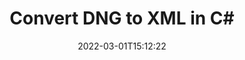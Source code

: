 ---
############################# Static ############################
layout: "auto-gen-conversion"
date: 2022-03-01T15:12:22
draft: false
otherformats: bmp dcm emf emz gif ico jp2 jpeg jpg png pps ppsx ppt pptx psb psd svg svgz tga tif tiff webp wmf wmz
breadcrumb: DNG to XML in C#

############################# Head ############################
head_title: "DNG to XML Converter in C#"
head_description: "Convert DNG to XML in .NET using a few lines of code. Use the GroupDocs Document Conversion API to convert over 160 file formats."

############################# Header ############################
title: "Convert DNG to XML in C#"
description: "DNG to XML conversion with a few lines of .NET code"
bg_image: "https://cms.admin.containerize.com/templates/aspose/App_Themes/V3/images/bg/header1.png"
bg_overlay: false
button:
    enable: true

############################# SubMenu ############################
submenu:
    enable: true

    left:
        img_alt: "GroupDocs.Conversion for .NET"
        image: "https://cms.admin.containerize.com/templates/groupdocs/images/product-logos/90x90-noborder/groupdocs-conversion-net.png"
        product: "GroupDocs.Conversion"
        platform: ".NET"



############################# About ############################
about:
    enable: true
    title: "About GroupDocs.Conversion for .NET API"
    content: |
        [GroupDocs.Conversion for .NET](https://products.groupdocs.com/conversion/net/) can be used to convert Microsoft Word, Excel, PowerPoint, PDF, Visio and other formats. GroupDocs.Conversion is a standalone API that is suitable for back-end and internal systems where high performance is required. It does not depend on any software such as Microsoft or Open Office.
    

overview:
    enable: true
    content: |
        Convert your DNG files to XML in .NET easily. You can use just a couple of C# code lines in any platform of your choice like - Windows, Linux, macOS.
        You can try DNG to XML conversion for free and evaluate conversion results quality.  Along with simple file conversion scenarios you can try more advanced options for loading source DNG file and for saving output XML result. 
        
        For example, for the source DNG file you may use the following load options:

        * auto-detect file format;
        * specify password for protected files (if file format supports it);
        * replace missing fonts to preserve document appearance.
        
        There are also advanced convert options for the XML file:

        * convert specific document page or page range;
        * add a watermark to the converted XML file and many more.

        Once conversion is completed you can save your XML file to the local file path or any third-party storage like FTP, Amazon S3, Google Drive, Dropbox etc. Please note - to convert DNG to XML there is no need for any additional software installed - like MS Office, Open Office, Adobe Acrobat Reader etc.


############################# Steps ############################
steps:
    enable: true
    title_left: "Steps to convert DNG to XML in C#"
    content_left: |
        [GroupDocs.Conversion for .NET](https://products.groupdocs.com/conversion/net/) makes it easy for developers to convert a DNG file to XML with a few lines of code.
        
        * Create an instance of the Converter class and provide the file DNG with the full path
        * Create and set ConvertOptions for XML type.
        * Call the Converter.Convert method and pass the full path and format (XML) as a parameter

    title_right: "System Requirements"
    content_right: |
        Basic conversion with GroupDocs.Conversion for .NET can be done in just a few simple steps. Our APIs are supported on all major platforms and operating systems. Before executing the code below, make sure you have the following prerequisites installed on your system.

        * Operating systems: Microsoft Windows, Linux, MacOS
        * Development environments: Microsoft Visual Studio, Xamarin, MonoDevelop
        * Frameworks: .NET Framework, .NET Standard, .NET Core, Mono
        * Get the latest GroupDocs.Conversion for .NET from [Nuget](https://www.nuget.org/packages/groupdocs.conversion)
         
    code: |
        ```csharp    
        // Load DNG file
        var converter = new GroupDocs.Conversion.Converter("input.dng");
        // Set conversion parameters for XML format
        var convertOptions = converter.GetPossibleConversions()["xml"].ConvertOptions;
        // Convert to XML format
        converter.Convert("output.xml", convertOptions);
        ```

demos:
    enable: true
    title: "DNG to XML Live Demo"
    content: |
       Convert DNG to XML now by visiting the [GroupDocs.Conversion App](https://products.groupdocs.app/conversion/family) website. Online demo has the following advantages
          

more_formats:
    enable: true
    title: "Other supported DNG conversions in C#"
    content: "You can also convert DNG to many other file formats. Please see the list below."
       
       
back_to_top:
    enable: true
---